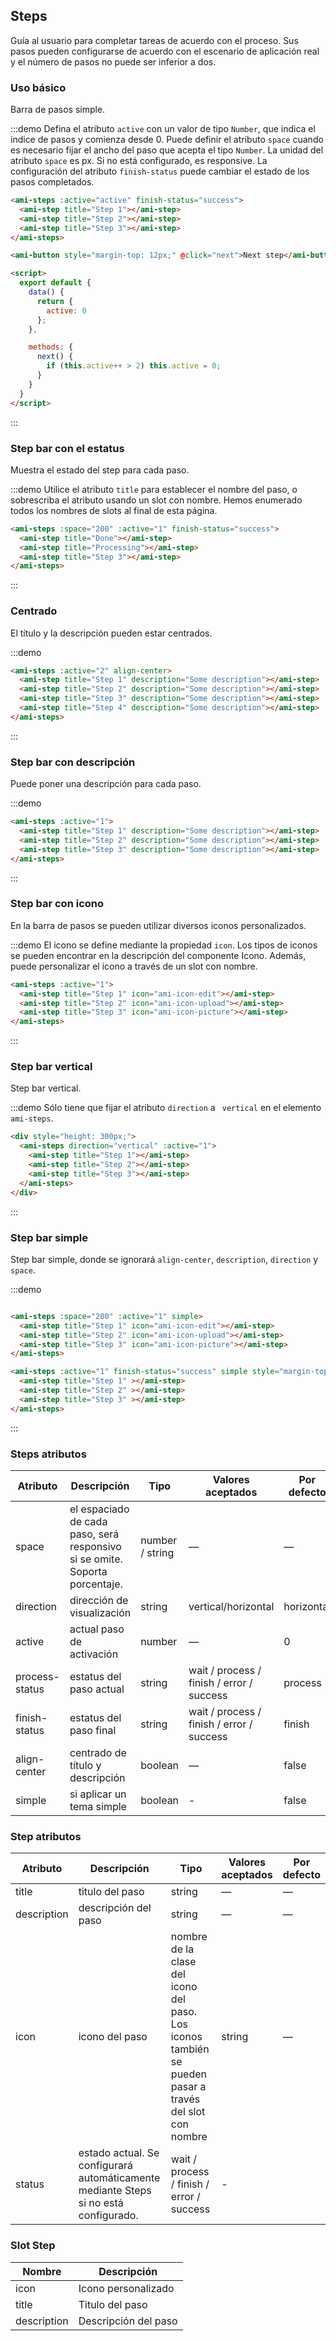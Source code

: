 ## Steps

Guía al usuario para completar tareas de acuerdo con el proceso. Sus pasos pueden configurarse de acuerdo con el escenario de aplicación real y el número de pasos no puede ser inferior a dos.

### Uso básico

Barra de pasos simple.

:::demo Defina el atributo `active` con un valor de tipo `Number`, que indica el índice de pasos y comienza desde 0. Puede definir el atributo `space` cuando es necesario fijar el ancho del paso que acepta el tipo `Number`. La unidad del atributo `space` es px. Si no está configurado, es responsive. La configuración del atributo `finish-status` puede cambiar el estado de los pasos completados.

```html
<ami-steps :active="active" finish-status="success">
  <ami-step title="Step 1"></ami-step>
  <ami-step title="Step 2"></ami-step>
  <ami-step title="Step 3"></ami-step>
</ami-steps>

<ami-button style="margin-top: 12px;" @click="next">Next step</ami-button>

<script>
  export default {
    data() {
      return {
        active: 0
      };
    },

    methods: {
      next() {
        if (this.active++ > 2) this.active = 0;
      }
    }
  }
</script>
```
:::

### Step bar con el estatus

Muestra el estado del step para cada paso.

:::demo Utilice el atributo `title` para establecer el nombre del paso, o sobrescriba el atributo usando un slot con nombre. Hemos enumerado todos los nombres de slots al final de esta página.

```html
<ami-steps :space="200" :active="1" finish-status="success">
  <ami-step title="Done"></ami-step>
  <ami-step title="Processing"></ami-step>
  <ami-step title="Step 3"></ami-step>
</ami-steps>
```
:::

### Centrado

El título y la descripción pueden estar centrados.

:::demo

```html
<ami-steps :active="2" align-center>
  <ami-step title="Step 1" description="Some description"></ami-step>
  <ami-step title="Step 2" description="Some description"></ami-step>
  <ami-step title="Step 3" description="Some description"></ami-step>
  <ami-step title="Step 4" description="Some description"></ami-step>
</ami-steps>
```
:::

### Step bar con descripción

Puede poner una descripción para cada paso.

:::demo

```html
<ami-steps :active="1">
  <ami-step title="Step 1" description="Some description"></ami-step>
  <ami-step title="Step 2" description="Some description"></ami-step>
  <ami-step title="Step 3" description="Some description"></ami-step>
</ami-steps>
```
:::

### Step bar con icono

En la barra de pasos se pueden utilizar diversos iconos personalizados.

:::demo El icono se define mediante la propiedad `icon`. Los tipos de iconos se pueden encontrar en la descripción del componente Icono. Además, puede personalizar el icono a través de un slot con nombre.

```html
<ami-steps :active="1">
  <ami-step title="Step 1" icon="ami-icon-edit"></ami-step>
  <ami-step title="Step 2" icon="ami-icon-upload"></ami-step>
  <ami-step title="Step 3" icon="ami-icon-picture"></ami-step>
</ami-steps>
```
:::

### Step bar vertical

Step bar vertical.

:::demo Sólo tiene que fijar el atributo `direction`  a ` vertical` en el elemento `ami-steps`.

```html
<div style="height: 300px;">
  <ami-steps direction="vertical" :active="1">
    <ami-step title="Step 1"></ami-step>
    <ami-step title="Step 2"></ami-step>
    <ami-step title="Step 3"></ami-step>
  </ami-steps>
</div>
```
:::

### Step bar simple
Step bar simple, donde se ignorará `align-center`, `description`, `direction` y `space`.

:::demo

```html

<ami-steps :space="200" :active="1" simple>
  <ami-step title="Step 1" icon="ami-icon-edit"></ami-step>
  <ami-step title="Step 2" icon="ami-icon-upload"></ami-step>
  <ami-step title="Step 3" icon="ami-icon-picture"></ami-step>
</ami-steps>

<ami-steps :active="1" finish-status="success" simple style="margin-top: 20px">
  <ami-step title="Step 1" ></ami-step>
  <ami-step title="Step 2" ></ami-step>
  <ami-step title="Step 3" ></ami-step>
</ami-steps>
```
:::

### Steps atributos

| Atributo       | Descripción                                                  | Tipo            | Valores aceptados                         | Por defecto |
| -------------- | ------------------------------------------------------------ | --------------- | ----------------------------------------- | ----------- |
| space          | el espaciado de cada paso, será responsivo si se omite. Soporta porcentaje. | number / string | —                                         | —           |
| direction      | dirección de visualización                                   | string          | vertical/horizontal                       | horizontal  |
| active         | actual paso de activación                                    | number          | —                                         | 0           |
| process-status | estatus del paso actual                                      | string          | wait / process / finish / error / success | process     |
| finish-status  | estatus del paso final                                       | string          | wait / process / finish / error / success | finish      |
| align-center   | centrado de título y descripción                             | boolean         | —                                         | false       |
| simple         | si aplicar un tema simple                                    | boolean         | -                                         | false       |

### Step atributos
| Atributo    | Descripción                              | Tipo                                     | Valores aceptados | Por defecto |
| ----------- | ---------------------------------------- | ---------------------------------------- | ----------------- | ----------- |
| title       | titulo del paso                          | string                                   | —                 | —           |
| description | descripción del paso                     | string                                   | —                 | —           |
| icon        | icono del paso                           | nombre de la clase del icono del paso. Los iconos también se pueden pasar a través del slot con nombre | string            | —           |
| status      | estado actual. Se configurará automáticamente mediante Steps si no está configurado. | wait / process / finish / error / success | -                 |             |

### Slot Step
| Nombre      | Descripción          |
| ----------- | -------------------- |
| icon        | Icono personalizado  |
| title       | Titulo del paso      |
| description | Descripción del paso |

